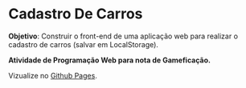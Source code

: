 # Cadastro De Carros

**Objetivo**: Construir o front-end de uma aplicação web para realizar o cadastro de carros (salvar em LocalStorage).

**Atividade de Programação Web para nota de Gameficação.**

Vizualize no [Github Pages](https://dangaki.github.io/cadastro-de-carros/).